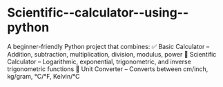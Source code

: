 # Scientific--calculator--using--python
A beginner-friendly Python project that combines:  ✅ Basic Calculator – Addition, subtraction, multiplication, division, modulus, power  🧮 Scientific Calculator – Logarithmic, exponential, trigonometric, and inverse trigonometric functions  🔁 Unit Converter – Converts between cm/inch, kg/gram, °C/°F, Kelvin/°C  
